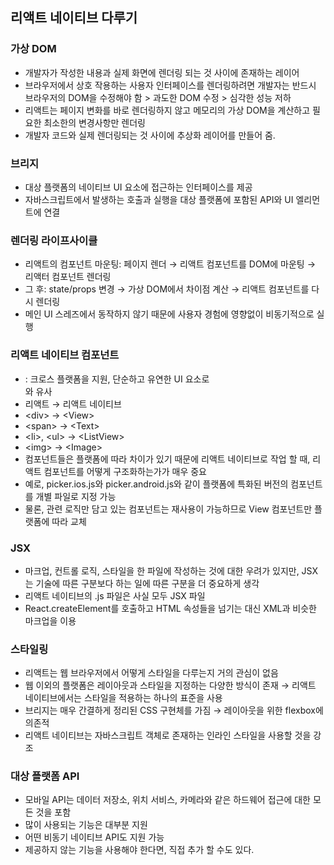 ## 리액트 네이티브 다루기

### 가상 DOM
- 개발자가 작성한 내용과 실제 화면에 렌더링 되는 것 사이에 존재하는 레이어
- 브라우저에서 상호 작용하는 사용자 인터페이스를 렌더링하려면 개발자는 반드시 브라우저의 DOM을 수정해야 함 > 과도한 DOM 수정 > 심각한 성능 저하
- 리액트는 페이지 변화를 바로 렌더링하지 않고 메모리의 가상 DOM을 계산하고 필요한 최소한의 변경사항만 렌더링
- 개발자 코드와 실제 렌더링되는 것 사이에 추상화 레이어를 만들어 줌.

### 브리지
- 대상 플랫폼의 네이티브 UI 요소에 접근하는 인터페이스를 제공
- 자바스크립트에서 발생하는 호출과 실행을 대상 플랫폼에 포함된 API와 UI 엘리먼트에 연결

### 렌더링 라이프사이클
- 리액트의 컴포넌트 마운팅: 페이지 렌더 → 리액트 컴포넌트를 DOM에 마운팅 → 리액터 컴포넌트 렌더링
- 그 후: state/props 변경 → 가상 DOM에서 차이점 계산 → 리액트 컴포넌트를 다시 렌더링
- 메인 UI 스레즈에서 동작하지 않기 때문에 사용자 경험에 영향없이 비동기적으로 실행

### 리액트 네이티브 컴포넌트
- <view>: 크로스 플랫폼을 지원, 단순하고 유연한 UI 요소로 <div>와 유사
- 리액트 → 리액트 네이티브
- \<div\> → \<View\>
- \<span\> → \<Text\>
- \<li\>, \<ul\> → \<ListView\>
- \<img\> → \<Image\>
- 컴포넌트들은 플랫폼에 따라 차이가 있기 때문에 리액트 네이티브로 작업 할 때, 리액트 컴포넌트를 어떻게 구조화하는가가 매우 중요
- 예로, picker.ios.js와 picker.android.js와 같이 플랫폼에 특화된 버전의 컴포넌트를 개별 파일로 지정 가능
- 물론, 관련 로직만 담고 있는 컴포넌트는 재사용이 가능하므로 View 컴포넌트만 플랫폼에 따라 교체

### JSX
- 마크업, 컨트롤 로직, 스타일을 한 파일에 작성하는 것에 대한 우려가 있지만, JSX는 기술에 따른 구분보다 하는 일에 따른 구분을 더 중요하게 생각
- 리액트 네이티브의 .js 파일은 사실 모두 JSX 파일
- React.createElement를 호출하고 HTML 속성들을 넘기는 대신 XML과 비슷한 마크업을 이용

### 스타일링
- 리액트는 웹 브라우저에서 어떻게 스타일을 다루는지 거의 관심이 없음
- 웹 이외의 플랫폼은 레이아웃과 스타일을 지정하는 다양한 방식이 존재 → 리액트 네이티브에서는 스타일을 적용하는 하나의 표준을 사용 
- 브리지는 매우 간결하게 정리된 CSS 구현체를 가짐 → 레이아웃을 위한 flexbox에 의존적
- 리액트 네이티브는 자바스크립트 객체로 존재하는 인라인 스타일을 사용할 것을 강조

### 대상 플랫폼 API
- 모바일 API는 데이터 저장소, 위치 서비스, 카메라와 같은 하드웨어 접근에 대한 모든 것을 포함
- 많이 사용되는 기능은 대부분 지원
- 어떤 비동기 네이티브 API도 지원 가능
- 제공하지 않는 기능을 사용해야 한다면, 직접 추가 할 수도 있다.
